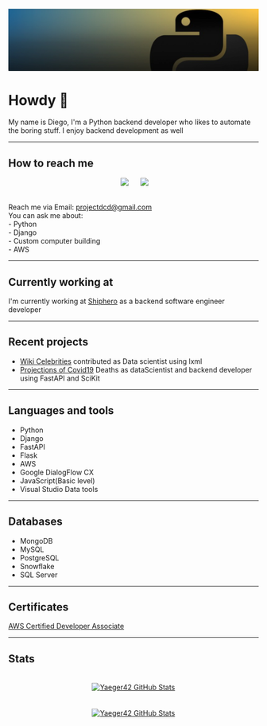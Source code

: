 <a href="https://github.com/Yaeger42/projections"><img src="./assets/banner.png"></a>
<p align="center">

# Howdy 🤠 
My name is Diego, I'm a Python backend developer who likes to automate the boring stuff. I enjoy backend development as well
</p>

***

## How to reach me
<p align="center">
&nbsp;&nbsp;&nbsp;&nbsp;
  <a href="https://www.linkedin.com/in/diego-casillas-duarte-93a0a017b/"><img src="https://img.shields.io/badge/linkedin-%230077B5.svg?&style=for-the-badge&logo=linkedin&logoColor=white" /></a>&nbsp;&nbsp;&nbsp;
  &nbsp;
  <a href="https://platzi.com/p/Yaeger/"><img src="https://img.shields.io/badge/Platzi-98CA3F.svg?&style=for-the-badge&logo=platzi&logoColor=white" /></a>&nbsp;&nbsp;&nbsp;&nbsp;
</p>
<br>
Reach me via Email: <a href="mailto:projectdcd@gmail.com">projectdcd@gmail.com</a>
<br>
You can ask me about:
<br>
- Python
<br>
- Django
<br>
- Custom computer building
<br>
- AWS


***
## Currently working at
I'm currently working at <a href="https://shiphero.com/">Shiphero</a> as a backend software engineer developer

***
## Recent projects
- <a href="https://github.com/AbejaCruz/people-new-backend">Wiki Celebrities</a> contributed as Data scientist using lxml
- <a href="https://github.com/Yaeger42/projections">Projections of Covid19</a> Deaths  as dataScientist and backend developer using FastAPI and SciKit 

***
## Languages and tools
- Python
- Django
- FastAPI
- Flask
- AWS
- Google DialogFlow CX
- JavaScript(Basic level)
- Visual Studio Data tools

***
## Databases
- MongoDB
- MySQL
- PostgreSQL
- Snowflake
- SQL Server



***
## Certificates
<a href="https://www.credly.com/badges/db768e1f-4417-435e-b35c-fe45388606eb/public_url">AWS Certified Developer Associate</a>

***
## Stats
<br>

<div align="center">
<a href="https://github.com/Yaeger42">
  <img align="center" src="https://github-readme-stats.vercel.app/api/top-langs/?username=Yaeger42&theme=dracula&count_private=true&hide=css,blade" alt="Yaeger42 GitHub Stats" />

<br>
<br>
<br>
<a href="https://github.com/Yaeger42">
  <img align="center" src="https://github-readme-stats.vercel.app/api?username=Yaeger42&count_private=true&show_icons=true&line_height=27&theme=dracula" alt="Yaeger42 GitHub Stats"/>
</a>
</div>
